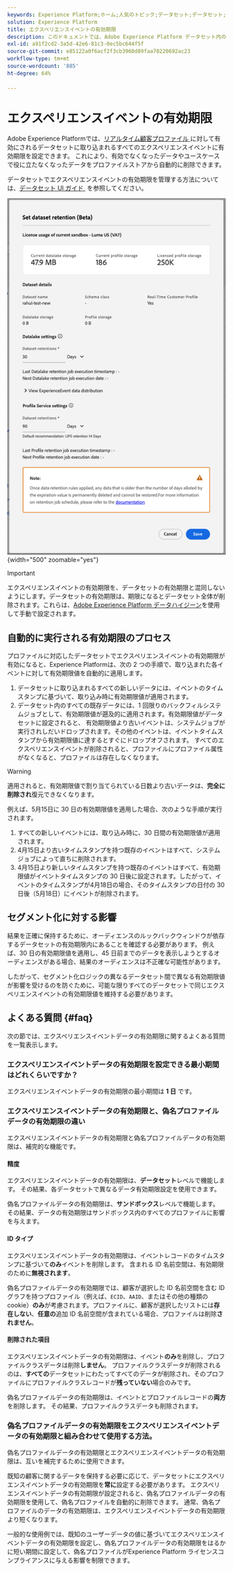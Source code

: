 ```yaml
---
keywords: Experience Platform;ホーム;人気のトピック;データセット;データセット;有効期間;ttl;有効期間;
solution: Experience Platform
title: エクスペリエンスイベントの有効期限
description: このドキュメントでは、Adobe Experience Platform データセット内の個々のエクスペリエンスイベントの有効期限を設定する際の一般的なガイダンスを示します。
exl-id: a91f2cd2-3a5d-42e6-81c3-0ec5bc644f5f
source-git-commit: e85122a0f6acf2f3cb3960d89faa70220692ac23
workflow-type: tm+mt
source-wordcount: '885'
ht-degree: 64%

---
```


# エクスペリエンスイベントの有効期限

Adobe Experience Platformでは、[&#x200B; リアルタイム顧客プロファイル &#x200B;](./home.md) に対して有効にされるデータセットに取り込まれるすべてのエクスペリエンスイベントに有効期限を設定できます。 これにより、有効でなくなったデータやユースケースで役に立たなくなったデータをプロファイルストアから自動的に削除できます。

データセットでエクスペリエンスイベントの有効期限を管理する方法については、[&#x200B; データセット UI ガイド &#x200B;](../catalog/datasets/user-guide.md#data-retention-policy) を参照してください。

![&#x200B; データセットの保持と使用可能な設定を表示するダイアログ。](./images/event-expirations/set-data-retention-dialog.png) {width="500" zoomable="yes"}

>[!IMPORTANT]
>
>エクスペリエンスイベントの有効期限を、データセットの有効期限と混同しないようにします。データセットの有効期限は、期限になるとデータセット全体が削除されます。これらは、[Adobe Experience Platform データハイジーン](../hygiene/home.md)を使用して手動で設定されます。

## 自動的に実行される有効期限のプロセス

プロファイルに対応したデータセットでエクスペリエンスイベントの有効期限が有効になると、Experience Platformは、次の 2 つの手順で、取り込まれた各イベントに対して有効期限値を自動的に適用します。

1. データセットに取り込まれるすべての新しいデータには、イベントのタイムスタンプに基づいて、取り込み時に有効期限値が適用されます。
1. データセット内のすべての既存データには、1 回限りのバックフィルシステムジョブとして、有効期限値が遡及的に適用されます。有効期限値がデータセットに設定されると、 有効期限値より古いイベントは、システムジョブが実行されしだいドロップされます。その他のイベントは、イベントタイムスタンプから有効期限値に達するとすぐにドロップオフされます。 すべてのエクスペリエンスイベントが削除されると、プロファイルにプロファイル属性がなくなると、プロファイルは存在しなくなります。

>[!WARNING]
>
>適用されると、有効期限値で割り当てられている日数より古いデータは、**完全に削除され**&#x200B;復元できなくなります。

例えば、5月15日に 30 日の有効期限値を適用した場合、次のような手順が実行されます。

1. すべての新しいイベントには、取り込み時に、30 日間の有効期限値が適用されます。
1. 4月15日より古いタイムスタンプを持つ既存のイベントはすべて、システムジョブによって直ちに削除されます。
1. 4月15日より新しいタイムスタンプを持つ既存のイベントはすべて、有効期限値がイベントタイムスタンプの 30 日後に設定されます。したがって、イベントのタイムスタンプが4月18日の場合、そのタイムスタンプの日付の 30 日後（5月18日）にイベントが削除されます。

## セグメント化に対する影響

結果を正確に保持するために、オーディエンスのルックバックウィンドウが依存するデータセットの有効期限内にあることを確認する必要があります。 例えば、30 日の有効期限値を適用し、45 日前までのデータを表示しようとするオーディエンスがある場合、結果のオーディエンスは不正確な可能性があります。

したがって、セグメント化ロジックの異なるデータセット間で異なる有効期限値が影響を受けるのを防ぐために、可能な限りすべてのデータセットで同じエクスペリエンスイベントの有効期限値を維持する必要があります。

## よくある質問 {#faq}

次の節では、エクスペリエンスイベントデータの有効期限に関するよくある質問を一覧表示します。

### エクスペリエンスイベントデータの有効期限を設定できる最小期間はどれくらいですか？

エクスペリエンスイベントデータの有効期限の最小期間は **1 日** です。

### エクスペリエンスイベントデータの有効期限と、偽名プロファイルデータの有効期限の違い

エクスペリエンスイベントデータの有効期限と偽名プロファイルデータの有効期限は、補完的な機能です。

#### 精度

エクスペリエンスイベントデータの有効期限は、**データセット**&#x200B;レベルで機能します。 その結果、各データセットで異なるデータ有効期限設定を使用できます。

偽名プロファイルデータの有効期限は、**サンドボックス**&#x200B;レベルで機能します。 その結果、データの有効期限はサンドボックス内のすべてのプロファイルに影響を与えます。

#### ID タイプ

エクスペリエンスイベントデータの有効期限は、イベントレコードのタイムスタンプに基づいて&#x200B;**のみ**&#x200B;イベントを削除します。 含まれる ID 名前空間は、有効期限のために&#x200B;**無視されます**。

偽名プロファイルデータの有効期限では、顧客が選択した ID 名前空間を含む ID グラフを持つプロファイル（例えば、`ECID`、`AAID`、またはその他の種類の cookie）**のみ**&#x200B;が考慮されます。プロファイルに、顧客が選択したリストには&#x200B;**存在しない**、**任意の**&#x200B;追加 ID 名前空間が含まれている場合、プロファイルは削除&#x200B;**されません**。

#### 削除された項目

エクスペリエンスイベントデータの有効期限は、イベント&#x200B;**のみ**&#x200B;を削除し、プロファイルクラスデータは削除&#x200B;**しません**。 プロファイルクラスデータが削除されるのは、**すべての**&#x200B;データセットにわたってすべてのデータが削除され、そのプロファイルにプロファイルクラスレコードが&#x200B;**残っていない**&#x200B;場合のみです。

偽名プロファイルデータの有効期限は、イベントとプロファイルレコードの&#x200B;**両方**&#x200B;を削除します。 その結果、プロファイルクラスデータも削除されます。

### 偽名プロファイルデータの有効期限をエクスペリエンスイベントデータの有効期限と組み合わせて使用する方法。

偽名プロファイルデータの有効期限とエクスペリエンスイベントデータの有効期限は、互いを補完するために使用できます。

既知の顧客に関するデータを保持する必要に応じて、データセットにエクスペリエンスイベントデータの有効期限を&#x200B;**常に**&#x200B;設定する必要があります。 エクスペリエンスイベントデータの有効期限が設定されると、偽名プロファイルデータの有効期限を使用して、偽名プロファイルを自動的に削除できます。 通常、偽名プロファイルのデータの有効期限は、エクスペリエンスイベントデータの有効期限より短くなります。

一般的な使用例では、既知のユーザーデータの値に基づいてエクスペリエンスイベントデータの有効期限を設定し、偽名プロファイルデータの有効期限をはるかに短い期間に設定して、偽名プロファイルがExperience Platform ライセンスコンプライアンスに与える影響を制限できます。
